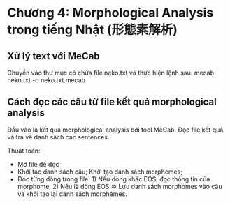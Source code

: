 # Chương 4: Morphological Analysis trong tiếng Nhật (形態素解析)

## Xử lý text với MeCab

Chuyển vào thư mục có chứa file neko.txt và thực hiện lệnh sau.
    mecab neko.txt -o neko.txt.mecab

## Cách đọc các câu từ file kết quả morphological analysis
Đầu vào là kết quả morphological analysis bởi tool MeCab. Đọc file kết quả và trả về danh sách các sentences.

Thuật toán:
- Mở file để đọc
- Khởi tạo danh sách câu; Khởi tạo danh sách morphemes;
- Đọc từng dòng trong file: 1) Nếu dòng khác EOS, đọc thông tin của morphome; 2) Nếu là dòng EOS => Lưu danh sách morphomes vào câu và khởi tạo lại danh sách morphemes.




